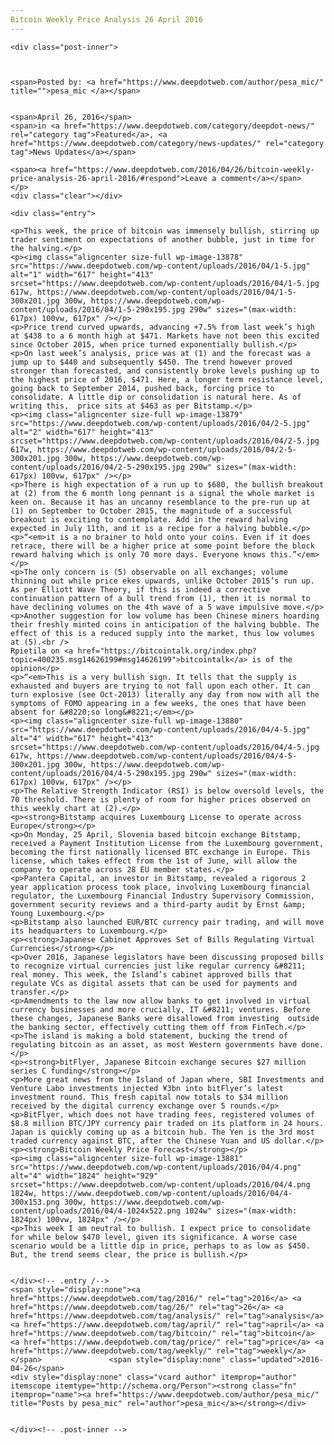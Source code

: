 ```yaml
---
Bitcoin Weekly Price Analysis 26 April 2016
---
```

<article class="post-listing post-13877 post type-post status-publish format-standard has-post-thumbnail hentry category-deepdot-news category-news-updates tag-3336 tag-1858 tag-analysis tag-april tag-bitcoin tag-price tag-weekly">
    
    <div class="post-inner">
    
    
        
    <span>Posted by: <a href="https://www.deepdotweb.com/author/pesa_mic/" title="">pesa_mic </a></span>
    
    
    <span>April 26, 2016</span>
    <span>in <a href="https://www.deepdotweb.com/category/deepdot-news/" rel="category tag">Featured</a>, <a href="https://www.deepdotweb.com/category/news-updates/" rel="category tag">News Updates</a></span>
    
    <span><a href="https://www.deepdotweb.com/2016/04/26/bitcoin-weekly-price-analysis-26-april-2016/#respond">Leave a comment</a></span>
    </p>
    <div class="clear"></div>
    
    <div class="entry">
    
    <p>This week, the price of bitcoin was immensely bullish, stirring up trader sentiment on expectations of another bubble, just in time for the halving.</p>
    <p><img class="aligncenter size-full wp-image-13878" src="https://www.deepdotweb.com/wp-content/uploads/2016/04/1-5.jpg" alt="1" width="617" height="413" srcset="https://www.deepdotweb.com/wp-content/uploads/2016/04/1-5.jpg 617w, https://www.deepdotweb.com/wp-content/uploads/2016/04/1-5-300x201.jpg 300w, https://www.deepdotweb.com/wp-content/uploads/2016/04/1-5-290x195.jpg 290w" sizes="(max-width: 617px) 100vw, 617px" /></p>
    <p>Price trend curved upwards, advancing +7.5% from last week’s high at $438 to a 6 month high at $471. Markets have not been this excited since October 2015, when price turned exponentially bullish.</p>
    <p>On last week’s analysis, price was at (1) and the forecast was a jump up to $440 and subsequently $450. The trend however proved stronger than forecasted, and consistently broke levels pushing up to the highest price of 2016, $471. Here, a longer term resistance level, going back to September 2014, pushed back, forcing price to consolidate. A little dip or consolidation is natural here. As of writing this,  price sits at $463 as per Bitstamp.</p>
    <p><img class="aligncenter size-full wp-image-13879" src="https://www.deepdotweb.com/wp-content/uploads/2016/04/2-5.jpg" alt="2" width="617" height="413" srcset="https://www.deepdotweb.com/wp-content/uploads/2016/04/2-5.jpg 617w, https://www.deepdotweb.com/wp-content/uploads/2016/04/2-5-300x201.jpg 300w, https://www.deepdotweb.com/wp-content/uploads/2016/04/2-5-290x195.jpg 290w" sizes="(max-width: 617px) 100vw, 617px" /></p>
    <p>There is high expectation of a run up to $680, the bullish breakout at (2) from the 6 month long pennant is a signal the whole market is keen on. Because it has an uncanny resemblance to the pre-run up at (1) on September to October 2015, the magnitude of a successful breakout is exciting to contemplate. Add in the reward halving expected in July 11th, and it is a recipe for a halving bubble.</p>
    <p>“<em>it is a no brainer to hold onto your coins. Even if it does retrace, there will be a higher price at some point before the block reward halving which is only 70 more days. Everyone knows this.”</em></p>
    <p>The only concern is (5) observable on all exchanges; volume thinning out while price ekes upwards, unlike October 2015’s run up. As per Elliott Wave Theory, if this is indeed a corrective continuation pattern of a bull trend from (1), then it is normal to have declining volumes on the 4th wave of a 5 wave impulsive move.</p>
    <p>Another suggestion for low volume has been Chinese miners hoarding their freshly minted coins in anticipation of the halving bubble. The effect of this is a reduced supply into the market, thus low volumes at (5).<br />
    Rpietila on <a href="https://bitcointalk.org/index.php?topic=400235.msg14626199#msg14626199">bitcointalk</a> is of the opinion</p>
    <p>“<em>This is a very bullish sign. It tells that the supply is exhausted and buyers are trying to not fall upon each other. It can turn explosive (see Oct-2013) literally any day from now with all the symptoms of FOMO appearing in a few weeks, the ones that have been absent for &#8220;so long&#8221;</em></p>
    <p><img class="aligncenter size-full wp-image-13880" src="https://www.deepdotweb.com/wp-content/uploads/2016/04/4-5.jpg" alt="4" width="617" height="413" srcset="https://www.deepdotweb.com/wp-content/uploads/2016/04/4-5.jpg 617w, https://www.deepdotweb.com/wp-content/uploads/2016/04/4-5-300x201.jpg 300w, https://www.deepdotweb.com/wp-content/uploads/2016/04/4-5-290x195.jpg 290w" sizes="(max-width: 617px) 100vw, 617px" /></p>
    <p>The Relative Strength Indicator (RSI) is below oversold levels, the 70 threshold. There is plenty of room for higher prices observed on this weekly chart at (2).</p>
    <p><strong>Bitstamp acquires Luxembourg License to operate across Europe</strong></p>
    <p>On Monday, 25 April, Slovenia based bitcoin exchange Bitstamp, received a Payment Institution License from the Luxembourg government, becoming the first nationally licensed BTC exchange in Europe. This license, which takes effect from the 1st of June, will allow the company to operate across 28 EU member states.</p>
    <p>Pantera Capital, an investor in Bitstamp, revealed a rigorous 2 year application process took place, involving Luxembourg financial regulator, the Luxembourg Financial Industry Supervisory Commission, government security reviews and a third-party audit by Ernst &amp; Young Luxembourg.</p>
    <p>Bitstamp also launched EUR/BTC currency pair trading, and will move its headquarters to Luxembourg.</p>
    <p><strong>Japanese Cabinet Approves Set of Bills Regulating Virtual Currencies</strong></p>
    <p>Over 2016, Japanese legislators have been discussing proposed bills to recognize virtual currencies just like regular currency &#8211; real money. This week, the Island’s cabinet approved bills that regulate VCs as digital assets that can be used for payments and transfer.</p>
    <p>Amendments to the law now allow banks to get involved in virtual currency businesses and more crucially, IT &#8211; ventures. Before these changes, Japanese Banks were disallowed from investing  outside the banking sector, effectively cutting them off from FinTech.</p>
    <p>The island is making a bold statement, bucking the trend of regulating bitcoin as an asset, as most Western governments have done.</p>
    <p><strong>bitFlyer, Japanese Bitcoin exchange secures $27 million series C funding</strong></p>
    <p>More great news from the Island of Japan where, SBI Investments and Venture Labo investments injected ¥3bn into bitFlyer’s latest investment round. This fresh capital now totals to $34 million received by the digital currency exchange over 5 rounds.</p>
    <p>BitFlyer, which does not have trading fees, registered volumes of $8.8 million BTC/JPY currency pair traded on its platform in 24 hours. Japan is quickly coming up as a bitcoin hub. The Yen is the 3rd most traded currency against BTC, after the Chinese Yuan and US dollar.</p>
    <p><strong>Bitcoin Weekly Price Forecast</strong></p>
    <p><img class="aligncenter size-full wp-image-13881" src="https://www.deepdotweb.com/wp-content/uploads/2016/04/4.png" alt="4" width="1824" height="929" srcset="https://www.deepdotweb.com/wp-content/uploads/2016/04/4.png 1824w, https://www.deepdotweb.com/wp-content/uploads/2016/04/4-300x153.png 300w, https://www.deepdotweb.com/wp-content/uploads/2016/04/4-1024x522.png 1024w" sizes="(max-width: 1824px) 100vw, 1824px" /></p>
    <p>This week I am neutral to bullish. I expect price to consolidate for while below $470 level, given its significance. A worse case scenario would be a little dip in price, perhaps to as low as $450. But, the trend seems clear, the price is bullish.</p>
    
    
    </div><!-- .entry /-->
    <span style="display:none"><a href="https://www.deepdotweb.com/tag/2016/" rel="tag">2016</a> <a href="https://www.deepdotweb.com/tag/26/" rel="tag">26</a> <a href="https://www.deepdotweb.com/tag/analysis/" rel="tag">analysis</a> <a href="https://www.deepdotweb.com/tag/april/" rel="tag">april</a> <a href="https://www.deepdotweb.com/tag/bitcoin/" rel="tag">bitcoin</a> <a href="https://www.deepdotweb.com/tag/price/" rel="tag">price</a> <a href="https://www.deepdotweb.com/tag/weekly/" rel="tag">weekly</a></span>				<span style="display:none" class="updated">2016-04-26</span>
    <div style="display:none" class="vcard author" itemprop="author" itemscope itemtype="http://schema.org/Person"><strong class="fn" itemprop="name"><a href="https://www.deepdotweb.com/author/pesa_mic/" title="Posts by pesa_mic" rel="author">pesa_mic</a></strong></div>
    
    
    </div><!-- .post-inner -->
</article><!-- .post-listing -->

